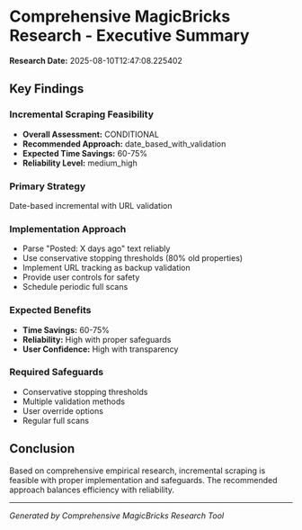 # Comprehensive MagicBricks Research - Executive Summary

**Research Date:** 2025-08-10T12:47:08.225402

## Key Findings

### Incremental Scraping Feasibility
- **Overall Assessment:** CONDITIONAL
- **Recommended Approach:** date_based_with_validation
- **Expected Time Savings:** 60-75%
- **Reliability Level:** medium_high

### Primary Strategy
Date-based incremental with URL validation

### Implementation Approach
- Parse "Posted: X days ago" text reliably
- Use conservative stopping thresholds (80% old properties)
- Implement URL tracking as backup validation
- Provide user controls for safety
- Schedule periodic full scans


### Expected Benefits
- **Time Savings:** 60-75%
- **Reliability:** High with proper safeguards
- **User Confidence:** High with transparency

### Required Safeguards
- Conservative stopping thresholds
- Multiple validation methods
- User override options
- Regular full scans


## Conclusion

Based on comprehensive empirical research, incremental scraping is feasible with proper implementation and safeguards. The recommended approach balances efficiency with reliability.

---
*Generated by Comprehensive MagicBricks Research Tool*

